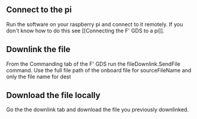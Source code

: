 ## Connect to the pi
Run the software on your raspberry pi and connect to it remotely. If you don't know how to do this see [[Connecting the F' GDS to a pi]].

## Downlink the file
From the Commanding tab of the F' GDS run the fileDownlink.SendFile command. Use the full file path of the onboard file for sourceFileName and only the file name for dest

## Download the file locally
Go the the downlink tab and download the file you previously downlinked.

